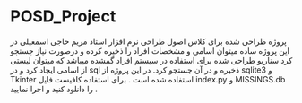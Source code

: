 # POSD_Project
پروژه طراحی شده برای کلاس اصول طراحی نرم افزار استاد مریم حاجی اسمعیلی
در این پروژه ساده میتوان اسامی و مشخصات افراد را ذخیره کرده و درصورت نیاز جستجو کرد 
سناریو طراحی شده برای استفاده در سیستم افراد گمشده میباشد که میتوان لیستی از اسامی ایجاد کرد و در sql ذخیره و در آن جستجو کرد. 
در این پروژه از sqlite3 و Tkinter استفاده شده است . 
برای استفاده کافیست فایل index.py و MISSINGS.db را دانلود کنید و اجرا نمایید . 
